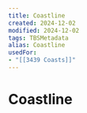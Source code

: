 ```yaml
---
title: Coastline
created: 2024-12-02
modified: 2024-12-02
tags: TBSMetadata
alias: Coastline
usedFor:
- "[[3439 Coasts]]"
---
```

# Coastline

